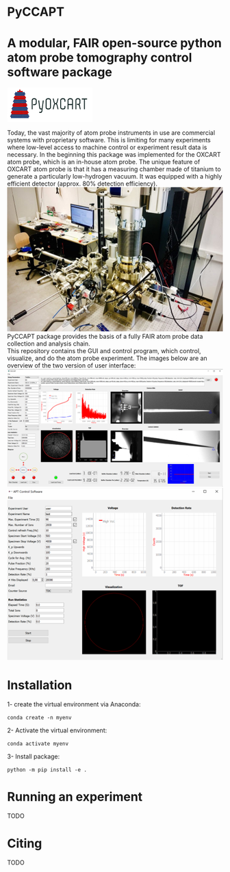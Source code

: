 # PyCCAPT 
# A modular, FAIR open-source python atom probe tomography control software package
![plot](pyccapt/files/logo.png)

Today, the vast majority of atom probe instruments in use are commercial systems with proprietary software. 
This is limiting for many experiments where low-level access to machine control or experiment result data is necessary.
In the beginning this package was implemented for the OXCART atom probe, which is an in-house atom probe. 
The unique feature of OXCART atom probe is that it has a measuring chamber made of titanium to generate a particularly low-hydrogen vacuum.
It was equipped with a highly efficient detector (approx. 80% detection efficiency). 
![plot](pyccapt/files/oxcart.png)
PyCCAPT package provides the basis of a fully FAIR atom probe data collection and analysis chain.  
This repository contains the GUI and control program, which control, visualize, and do the atom probe experiment.
The images below are an overview of the two version of user interface:
![plot](pyccapt/files/oxcart_gui.png)
![plot](pyccapt/files/physic_gui.png)

#  Installation
1- create the virtual environment via Anaconda:
    
    conda create -n myenv 

2- Activate the virtual environment:

    conda activate myenv
    

3- Install package:
    
    python -m pip install -e .
# Running an experiment
TODO
# Citing 
TODO

